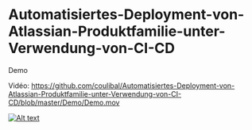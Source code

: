 # Automatisiertes-Deployment-von-Atlassian-Produktfamilie-unter-Verwendung-von-CI-CD

Demo

Vidéo: https://github.com/coulibal/Automatisiertes-Deployment-von-Atlassian-Produktfamilie-unter-Verwendung-von-CI-CD/blob/master/Demo/Demo.mov

[![Alt text](https://img.youtube.com/vi/VID/0.jpg)](https://youtu.be/NfuUtgSef3c)
